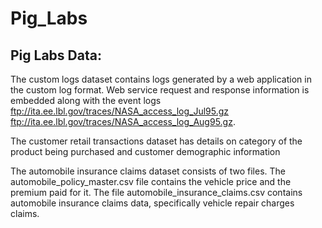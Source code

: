 # Pig_Labs
Pig Labs
Data:
-----
The custom logs dataset contains logs generated by a web application in
the custom log format. Web service request and response information is
embedded along with the event logs <br/>
ftp://ita.ee.lbl.gov/traces/NASA_access_log_Jul95.gz <br/>
ftp://ita.ee.lbl.gov/traces/NASA_access_log_Aug95.gz.

The customer retail transactions dataset has details on category of the
product being purchased and customer demographic information

The automobile insurance claims dataset consists of two files. The
automobile_policy_master.csv file contains the vehicle price and the
premium paid for it. The file automobile_insurance_claims.csv contains
automobile insurance claims data, specifically vehicle repair charges claims.





